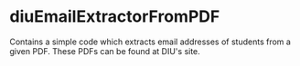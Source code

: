 # diuEmailExtractorFromPDF
Contains a simple code which extracts email addresses of students from a given PDF.
These PDFs can be found at DIU's site.
